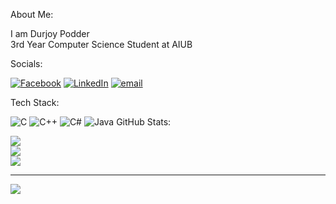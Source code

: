 About Me:

I am Durjoy Podder<br>3rd Year Computer Science Student at AIUB


Socials:

[![Facebook](https://img.shields.io/badge/Facebook-%231877F2.svg?logo=Facebook&logoColor=white)](https://facebook.com/podderdurjoy) [![LinkedIn](https://img.shields.io/badge/LinkedIn-%230077B5.svg?logo=linkedin&logoColor=white)](https://linkedin.com/in/podderdurjoy) [![email](https://img.shields.io/badge/Email-D14836?logo=gmail&logoColor=white)](mailto:durjoypodder76@gmail.com) 

Tech Stack:


![C](https://img.shields.io/badge/c-%2300599C.svg?style=flat&logo=c&logoColor=white) ![C++](https://img.shields.io/badge/c++-%2300599C.svg?style=flat&logo=c%2B%2B&logoColor=white) ![C#](https://img.shields.io/badge/c%23-%23239120.svg?style=flat&logo=csharp&logoColor=white) ![Java](https://img.shields.io/badge/java-%23ED8B00.svg?style=flat&logo=openjdk&logoColor=white)
GitHub Stats:


![](https://github-readme-stats.vercel.app/api?username=S0MS0MM1dA&theme=dark&hide_border=false&include_all_commits=true&count_private=false)<br/>
![](https://nirzak-streak-stats.vercel.app/?user=S0MS0MM1dA&theme=dark&hide_border=false)<br/>
![](https://github-readme-stats.vercel.app/api/top-langs/?username=S0MS0MM1dA&theme=dark&hide_border=false&include_all_commits=true&count_private=false&layout=compact)

---
[![](https://visitcount.itsvg.in/api?id=S0MS0MM1dA&icon=0&color=0)](https://visitcount.itsvg.in)

<!-- Proudly created with GPRM ( https://gprm.itsvg.in ) -->
